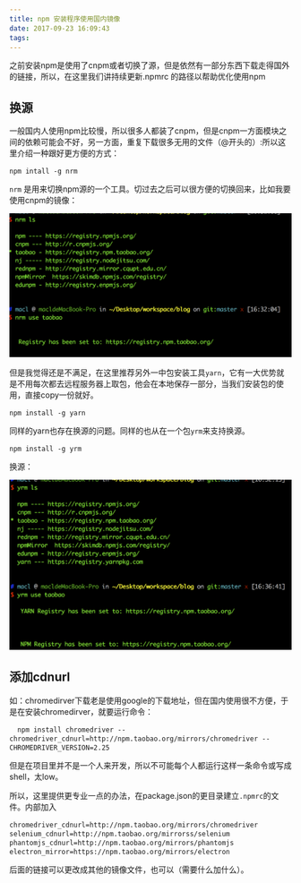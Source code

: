 ```yaml
---
title: npm 安装程序使用国内镜像
date: 2017-09-23 16:09:43
tags:
---
```


之前安装npm是使用了cnpm或者切换了源，但是依然有一部分东西下载走得国外的链接，所以，在这里我们讲持续更新.npmrc 的路径以帮助优化使用npm

## 换源

一般国内人使用npm比较慢，所以很多人都装了cnpm，但是cnpm一方面模块之间的依赖可能会不好，另一方面，重复下载很多无用的文件（@开头的）:所以这里介绍一种跟好更方便的方式：

    npm intall -g nrm

`nrm` 是用来切换npm源的一个工具。切过去之后可以很方便的切换回来，比如我要使用cnpm的镜像：

  ![nrm use taobao](npm-安装程序使用国内镜像/nrmuse.png)

但是我觉得还是不满足，在这里推荐另外一中包安装工具`yarn`，它有一大优势就是不用每次都去远程服务器上取包，他会在本地保存一部分，当我们安装包的使用，直接copy一份就好。

    npm install -g yarn

同样的yarn也存在换源的问题。同样的也从在一个包`yrm`来支持换源。

    npm install -g yrm

换源：

  ![yrm use taobao](npm-安装程序使用国内镜像/yrmuse.png)


## 添加cdnurl

如：chromedirver下载老是使用google的下载地址，但在国内使用很不方便，于是在安装chromedirver，就要运行命令：

      npm install chromedriver --chromedriver_cdnurl=http://npm.taobao.org/mirrors/chromedriver --CHROMEDRIVER_VERSION=2.25
  
但是在项目里并不是一个人来开发，所以不可能每个人都运行这样一条命令或写成shell，太low。

所以，这里提供更专业一点的办法，在package.json的更目录建立`.npmrc`的文件。内部加入
    
    chromedriver_cdnurl=http://npm.taobao.org/mirrors/chromedriver
    selenium_cdnurl=http://npm.taobao.org/mirrorss/selenium
    phantomjs_cdnurl=http://npm.taobao.org/mirrors/phantomjs
    electron_mirror=https://npm.taobao.org/mirrors/electron

后面的链接可以更改成其他的镜像文件，也可以（需要什么加什么）。
